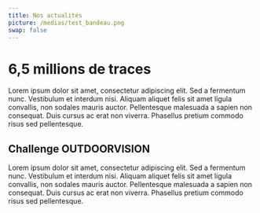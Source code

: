 ```yaml
---
title: Nos actualités
picture: /medias/test_bandeau.png
swap: false
---
```


# 6,5 millions de traces

Lorem ipsum dolor sit amet, consectetur adipiscing elit. Sed a fermentum nunc. Vestibulum et interdum nisi. Aliquam aliquet felis sit amet ligula convallis, non sodales mauris auctor. Pellentesque malesuada a sapien non consequat. Duis cursus ac erat non viverra. Phasellus pretium commodo risus sed pellentesque.

## Challenge OUTDOORVISION

Lorem ipsum dolor sit amet, consectetur adipiscing elit. Sed a fermentum nunc. Vestibulum et interdum nisi. Aliquam aliquet felis sit amet ligula convallis, non sodales mauris auctor. Pellentesque malesuada a sapien non consequat. Duis cursus ac erat non viverra. Phasellus pretium commodo risus sed pellentesque.

<br />
